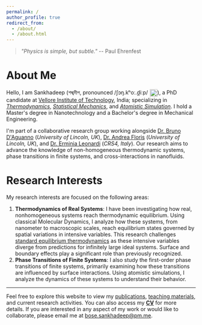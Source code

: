 ```yaml
---
permalink: /
author_profile: true
redirect_from: 
  - /about/
  - /about.html
---
```

> *"Physics is simple, but subtle."* -- Paul Ehrenfest

About Me
======
Hello, I am Sankhadeep (শঙ্খদীপ, pronounced /ʃɔŋ.kʰoː.d̪iːp/<audio id="pronunciation" src="{{ site.baseurl }}/assets/audio/pronunciation.mp3"></audio>
<button onclick="document.getElementById('pronunciation').play()" style="background:none;border:none;padding:0;margin-left:1px;vertical-align:middle;display:inline;">
  <img src="https://upload.wikimedia.org/wikipedia/commons/2/21/Speaker_Icon.svg" alt="Play Pronunciation" style="width:20px;height:20px;border:0;vertical-align:middle;">
</button>), a PhD candidate at [Vellore Institute of Technology](https://vit.ac.in/), India; specializing in *[Thermodynamics](https://en.wikipedia.org/wiki/Thermodynamics)*, *[Statistical Mechanics](https://en.wikipedia.org/wiki/Statistical_mechanics)*, and *[Atomistic Simulation](http://www.sklogwiki.org/SklogWiki/index.php/Computer_simulation_techniques)*. I hold a Master's degree in Nanotechnology and a Bachelor's degree in Mechanical Engineering. 

I'm part of a collaborative research group working alongside [Dr. Bruno D'Aguanno](https://sites.google.com/view/brunodaguanno) (*University of Lincoln, UK*), [Dr. Andrea Floris](https://staff.lincoln.ac.uk/afloris) (*University of Lincoln, UK*), and [Dr. Erminia Leonardi](https://www.crs4.it/en/people/erminia-leonardi/) (*CRS4, Italy*). Our research aims to advance the knowledge of non-homogeneous thermodynamic systems, phase transitions in finite systems, and cross-interactions in nanofluids.

Research Interests
======
My research interests are focused on the following areas:
1. **Thermodynamics of Real Systems**: I have been investigating how real, nonhomogeneous systems reach thermodynamic equilibrium. Using classical Molecular Dynamics, I analyze how these systems, from nanometer to macroscopic scales, reach equilibrium states governed by spatial variations in intensive variables. This research challenges [standard equilibrium thermodynamics](https://archive.org/details/herbert-b.-callen-thermodynamics-and-an-introduction-to-thermostatistics-wiley-1985_202201) as these intensive variables diverge from predictions for infinitely large ideal systems. Surface and boundary effects play a significant role than previously recognized.
1. **Phase Transitions of Finite Systems**: I also study the first-order phase transitions of finite systems, primarily examining how these transitions are influenced by surface interactions. Using atomistic simulations, I analyze the dynamics of these systems to understand their behavior.

------
Feel free to explore this website to view my [publications](/publications/), [teaching materials](/teaching/), and current research activities. You can also access my **[CV](/cv/)** for more details. If you are interested in any aspect of my work or would like to collaborate, please email me at [bose.sankhadeep@pm.me](mailto:bose.sankhadeep@pm.me).
